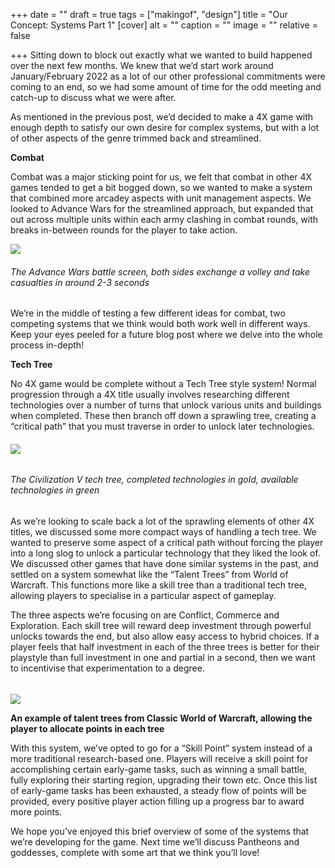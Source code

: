 +++
date = ""
draft = true
tags = ["makingof", "design"]
title = "Our Concept: Systems Part 1"
[cover]
alt = ""
caption = ""
image = ""
relative = false

+++
Sitting down to block out exactly what we wanted to build happened over the next few months. We knew that we’d start work around January/February 2022 as a lot of our other professional commitments were coming to an end, so we had some amount of time for the odd meeting and catch-up to discuss what we were after.

As mentioned in the previous post, we’d decided to make a 4X game with enough depth to satisfy our own desire for complex systems, but with a lot of other aspects of the genre trimmed back and streamlined.

**Combat**

Combat was a major sticking point for us, we felt that combat in other 4X games tended to get a bit bogged down, so we wanted to make a system that combined more arcadey aspects with unit management aspects. We looked to Advance Wars for the streamlined approach, but expanded that out across multiple units within each army clashing in combat rounds, with breaks in-between rounds for the player to take action.

![](/uploads/aw.png)

###### The Advance Wars battle screen, both sides exchange a volley and take casualties in around 2-3 seconds

We’re in the middle of testing a few different ideas for combat, two competing systems that we think would both work well in different ways. Keep your eyes peeled for a future blog post where we delve into the whole process in-depth!

**Tech Tree**

No 4X game would be complete without a Tech Tree style system! Normal progression through a 4X title usually involves researching different technologies over a number of turns that unlock various units and buildings when completed. These then branch off down a sprawling tree, creating a “critical path” that you must traverse in order to unlock later technologies.

###### ![](/uploads/civ.png)

###### The Civilization V tech tree, completed technologies in gold, available technologies in green

As we’re looking to scale back a lot of the sprawling elements of other 4X titles, we discussed some more compact ways of handling a tech tree. We wanted to preserve some aspect of a critical path without forcing the player into a long slog to unlock a particular technology that they liked the look of. We discussed other games that have done similar systems in the past, and settled on a system somewhat like the “Talent Trees” from World of Warcraft. This functions more like a skill tree than a traditional tech tree, allowing players to specialise in a particular aspect of gameplay.

The three aspects we’re focusing on are Conflict, Commerce and Exploration. Each skill tree will reward deep investment through powerful unlocks towards the end, but also allow easy access to hybrid choices. If a player feels that half investment in each of the three trees is better for their playstyle than full investment in one and partial in a second, then we want to incentivise that experimentation to a degree.

###### 

![](/uploads/wow.png)

**An example of talent trees from Classic World of Warcraft, allowing the player to allocate points in each tree**

With this system, we’ve opted to go for a “Skill Point” system instead of a more traditional research-based one. Players will receive a skill point for accomplishing certain early-game tasks, such as winning a small battle, fully exploring their starting region, upgrading their town etc. Once this list of early-game tasks has been exhausted, a steady flow of points will be provided, every positive player action filling up a progress bar to award more points.

We hope you’ve enjoyed this brief overview of some of the systems that we’re developing for the game. Next time we’ll discuss Pantheons and goddesses, complete with some art that we think you’ll love!